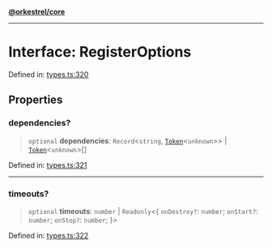 [**@orkestrel/core**](../index.md)

***

# Interface: RegisterOptions

Defined in: [types.ts:320](https://github.com/orkestrel/core/blob/7cc3e19bc4a1e6f96f153d7b931686981208a465/src/types.ts#L320)

## Properties

### dependencies?

> `optional` **dependencies**: `Record`\<`string`, [`Token`](../type-aliases/Token.md)\<`unknown`\>\> \| [`Token`](../type-aliases/Token.md)\<`unknown`\>[]

Defined in: [types.ts:321](https://github.com/orkestrel/core/blob/7cc3e19bc4a1e6f96f153d7b931686981208a465/src/types.ts#L321)

***

### timeouts?

> `optional` **timeouts**: `number` \| `Readonly`\<\{ `onDestroy?`: `number`; `onStart?`: `number`; `onStop?`: `number`; \}\>

Defined in: [types.ts:322](https://github.com/orkestrel/core/blob/7cc3e19bc4a1e6f96f153d7b931686981208a465/src/types.ts#L322)
